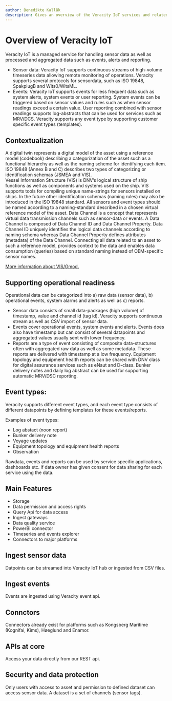 ```yaml
---
author: Benedikte Kallåk
description: Gives an overview of the Veracity IoT services and related components.
---
```


# Overview of Veracity IoT
Veracity IoT is a managed service for handling sensor data as well as processed and aggregated data such as events, alerts and reporting. 
- Sensor data: Veracity IoT supports continuous streams of high-volume timeseries data allowing remote monitoring of operations. 
Veracity supports several protocols for sensordata, such as ISO 19848, SpakplugB and Wits0/WitsML.
- Events: Veracity IoT supports events for less frequent data such as system alerts, system events or user reporting. 
System events can be triggered based on sensor values and rules such as when sensor readings exceed a certain value. 
User reporting combined with sensor readings supports log-abstracts that can be used for services such as MRV/DCS. Veracity supports any event type by supporting customer specific event types (templates).


## Contextualization
A digital twin represents a digital model of the asset using a reference model (codebook) describing a categorization of the asset such as a functional hierarchy as well as the naming scheme for identifying each item.  ISO 19848 (Annex B and C) describes two types of categorizing or identification schemas (JSMEA and VIS).  
Vessel Information Structure (VIS) is DNV’s logical structure of ship functions as well as components and systems used on the ship. VIS supports tools for compiling unique name-strings for sensors installed on ships. In the future other identification schemas (naming rules) may also be introduced in the ISO 19848 standard. 
All sensors and event types should be named according to a naming-standard described in a chosen virtual reference model of the asset. 
Data Channel is a concept that represents virtual data transmission channels such as sensor-data or events. A Data Channel is composed of Data Channel ID and Data Channel Property. Data Channel ID uniquely identifies the logical data channels according to naming schema whereas Data Channel Property defines attributes (metadata) of the Data Channel. 
Connecting all data related to an asset to such a reference model, provides context to the data and enables data consumption (queries) based on standard naming instead of OEM-specific sensor names.

[More information about VIS/Gmod.](../../datastandards/vesselinformationsystem.md)

## Supporting operational readiness
Operational data can be categorized into a) raw data (sensor data), b) operational events, system alarms and alerts as well as c) reports. 
- Sensor data consists of small data-packages (high volume) of timestamp, value and channel id (tag id). Veracity supports continuous stream as well as CSV import of sensor data.
- Events cover operational events, system events and alerts. Events does also have timestamp but can consist of several datapoints and aggregated values usually sent with lower frequency. 
- Reports are a type of event consisting of composite data-structures often with aggregated raw data as well as some metadata. These reports are delivered with timestamp at a low frequency. Equipment topology and equipment health reports can be shared with DNV class for digital assurance services such as eNaut and D-class. Bunker delivery notes and daily log abstract can be used for supporting automatic MRV/DSC reporting.


## Event types:
Veracity supports different event types, and each event type consists of different datapoints by defining templates for these events/reports.  

Examples of event types:
- Log abstact (noon report)
- Bunker delivery note
- Voyage updates
- Equipment topology and equipment health reports
- Observation

Rawdata, events and reports can be used by service specific applications, dashboards etc. if data owner has given consent for data sharing for each service using the data.

## Main Features
- Storage
- Data permission and access rights
- Query Api for data access
- Ingest gateways
- Data quality service
- PowerBi connector
- Timeseries and events explorer
- Connectors to major platforms


## Ingest sensor data
Datpoints can be streamed into Veracity IoT hub or ingested from CSV files.


## Ingest events
Events are ingested using Veracity event api.

## Connctors
Connectors already exist for platforms such as Kongsberg Maritime (Kognifai, Kims), Høeglund and Enamor.

## APIs at core
Access your data directly from our REST api.

## Security and data protection
Only users with access to asset and permission to defined dataset can access sensor data. A dataset is a set of channels (sensor tags).


